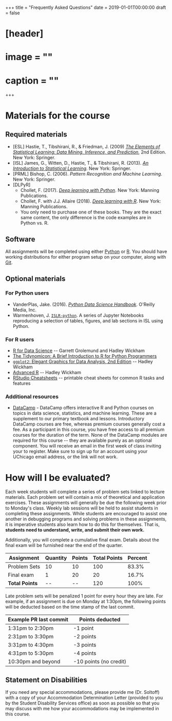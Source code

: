 +++
title = "Frequently Asked Questions"
date = 2019-01-01T00:00:00
draft = false

# [header]
# image = ""
# caption = ""
+++

# Materials for the course

## Required materials

* [ESL] Hastie, T., Tibshirani, R., & Friedman, J. (2009) [*The Elements of Statistical Learning: Data Mining, Inference, and Prediction*](https://web.stanford.edu/~hastie/ElemStatLearn/printings/ESLII_print12.pdf), 2nd Edition. New York: Springer.
* [ISL] James, G., Witten, D., Hastie, T., & Tibshirani, R. (2013). [*An Introduction to Statistical Learning*](https://www-bcf.usc.edu/~gareth/ISL/ISLR%20Seventh%20Printing.pdf). New York: Springer.
* [PRML] Bishop, C. (2006). *Pattern Recognition and Machine Learning*. New York: Springer.
* [DLPyR]
    * Chollet, F. (2017). [*Deep learning with Python*](https://www.manning.com/books/deep-learning-with-python). New York: Manning Publications.
    * Chollet, F. with J.J. Allaire (2018). [*Deep learning with R*](https://www.manning.com/books/deep-learning-with-r). New York: Manning Publications.
    * You only need to purchase one of these books. They are the exact same content, the only difference is the code examples are in Python vs. R.
    
## Software

All assignments will be completed using either [Python](https://www.python.org/) or [R](https://www.r-project.org/). You should have working distributions for either program setup on your computer, along with [Git](https://git-scm.com/).

## Optional materials

### For Python users

* VanderPlas, Jake. (2016). [*Python Data Science Handbook*](http://proquestcombo.safaribooksonline.com.proxy.uchicago.edu/book/programming/python/9781491912126). O'Reilly Media, Inc.
* Warmenhoven, J. [`ISLR-python`](https://github.com/JWarmenhoven/ISLR-python). A series of Jupyter Notebooks reproducing a selection of tables, figures, and lab sections in ISL using Python.

### For R users

* [R for Data Science](http://r4ds.had.co.nz/) -- Garrett Grolemund and Hadley Wickham
* [The Tidynomicon: A Brief Introduction to R for Python Programmers](https://gvwilson.github.io/tidynomicon/)
* [`ggplot2`: Elegant Graphics for Data Analysis, 2nd Edition](http://link.springer.com.proxy.uchicago.edu/book/10.1007/978-3-319-24277-4) -- Hadley Wickham
* [Advanced R](http://adv-r.had.co.nz/) -- Hadley Wickham
* [RStudio Cheatsheets](https://www.rstudio.com/resources/cheatsheets/) -- printable cheat sheets for common R tasks and features

### Additional resources

* [DataCamp](https://www.datacamp.com/home) - DataCamp offers interactive R and Python courses on topics in data science, statistics, and machine learning. These are a supplement to our primary textbook and lessons. Introductory DataCamp courses are free, whereas premium courses generally cost a fee. As a participant in this course, you have free access to all premium courses for the duration of the term. None of the DataCamp modules are required for this course -- they are available purely as an optional component. You will receive an email in the first week of class inviting your to register. Make sure to sign up for an account using your UChicago email address, or the link will not work.

# How will I be evaluated?

Each week students will complete a series of problem sets linked to lecture materials. Each problem set will contain a mix of theoretical and application exercises. These assignments will generally be due the following week prior to Monday's class. Weekly lab sessions will be held to assist students in completing these assignments. While students are encouraged to assist one another in debugging programs and solving problems in these assignments, it is imperative students also learn how to do this for themselves. That is, **students need to understand, write, and submit their own work.**

Additionally, you will complete a cumulative final exam. Details about the final exam will be furnished near the end of the quarter.

| Assignment | Quantity | Points | Total Points | Percent |
|------------------|----------|--------|--------------|---------|
| Problem Sets | 10 | 10 | 100 | 83.3% |
| Final exam | 1 | 20 | 20 | 16.7% |
| **Total Points** | -- | -- | 120 | 100% |

Late problem sets will be penalized 1 point for every hour they are late. For example, if an assignment is due on Monday at 1:30pm, the following points will be deducted based on the time stamp of the last commit.

| Example PR last commit | Points deducted |
| ---------------------- | --------------- |
| 1:31pm to 2:30pm     | -1 point       |
| 2:31pm to 3:30pm       | -2 points       |
| 3:31pm to 4:30pm       | -3 points       |
| 4:31pm to 5:30pm       | -4 points       |
| 10:30pm and beyond      | -10 points (no credit) |

## Statement on Disabilities

If you need any special accommodations, please provide me (Dr. Soltoff) with a copy of your Accommodation Determination Letter (provided to you by the Student Disability Services office) as soon as possible so that you may discuss with me how your accommodations may be implemented in this course.
